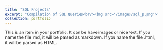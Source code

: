 ```yaml
---
title: "SQL Projects"
excerpt: "Compilation of SQL Queries<br/><img src='/images/sql_p.png'>"
collection: portfolio
---
```


This is an item in your portfolio. It can be have images or nice text. If you name the file .md, it will be parsed as markdown. If you name the file .html, it will be parsed as HTML.
